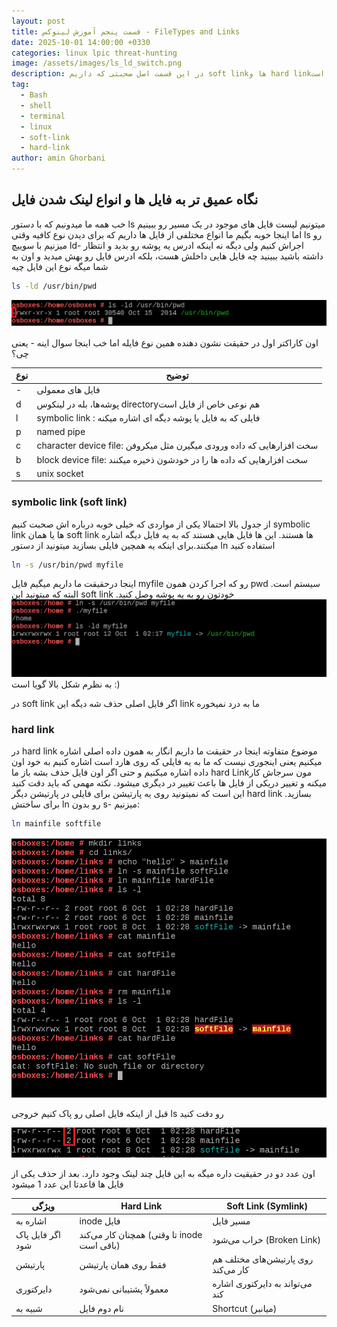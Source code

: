 ```yaml
---
layout: post
title: قسمت پنجم آموزش لینوکس - FileTypes and Links
date: 2025-10-01 14:00:00 +0330
categories: linux lpic threat-hunting
image: /assets/images/ls_ld_switch.png
description: در این قسمت اصل صحبتی که داریم soft linkها و hard linkها در لینوکس است
tag:
  - Bash
  - shell
  - terminal
  - linux
  - soft-link
  - hard-link
author: amin Ghorbani
---
```

## نگاه عمیق تر به فایل ها و انواع لینک شدن فایل

خب همه ما میدونیم که با دستور ls میتونیم لیست فایل های موجود در یک مسیر رو ببینیم اما اینجا خوبه بگیم ما انواع مختلفی از فایل ها داریم که برای دیدن نوع کافیه وقتی ls رو میزنیم با سوییچ ld- اجراش کنیم ولی دیگه نه اینکه ادرس یه پوشه رو بدید و انتظار داشته باشید ببینید چه فایل هایی داخلش هست، بلکه ادرس فایل رو بهش میدید و اون به شما میگه نوع این فایل چیه

```bash
ls -ld /usr/bin/pwd
```

![خروجی ls -ld](/assets/images/ls_ld_switch.png)

اون کاراکتر اول در حقیقت نشون دهنده همین نوع فایله اما خب اینجا سوال اینه - یعنی چی؟ 


| نوع | توضیح                                                                 |
| --- | --------------------------------------------------------------------- |
| -   | فایل های معمولی                                                       |
| d   | پوشه‌ها، بله در لینکوس directoryهم نوعی خاص از فایل است               |
| l   | symbolic link : فایلی که به فایل یا پوشه دیگه ای اشاره میکنه          |
| p   | named pipe                                                            |
| c   | character device file: سخت افزارهایی که داده ورودی میگیرن مثل میکروفن |
| b   | block device file: سخت افزارهایی که داده ها را در خودشون ذخیره میکنند |
| s   | unix socket                                                           |

### symbolic link (soft link)
از جدول بالا احتمالا یکی از مواردی که خیلی خوبه درباره اش صحبت کنیم symbolic link ها یا همان soft link ها هستند. این ها فایل هایی هستند که به یه فایل دیگه اشاره میکنند.برای اینکه یه همچین فایلی بسازید میتونید از دستور ln استفاده کنید

```bash
ln -s /usr/bin/pwd myfile
```

اینجا درحقیقت ما داریم میگیم فایل myfile رو که اجرا کردن همون pwd سیستم است. البته که میتونید این soft link خودتون رو به یه پوشه وصل کنید.
![نمونه symbolic link](/assets/images/symbolic_link.png)
به نظرم شکل بالا گویا است :)

در soft link اگر فایل اصلی حذف شه دیگه این link ما به درد نمیخوره
### hard link

در hard link موضوع متفاوته اینجا در حقیقت ما داریم انگار به همون داده اصلی اشاره میکنیم یعنی اینجوری نیست که ما به یه فایلی که روی هارد است اشاره کنیم به خود اون داده اشاره میکنیم و حتی اگر اون فایل حذف بشه باز ما hard Linkمون سرجاش کار میکنه و تغییر دریکی از فایل ها باعث تغییر در دیگری میشود. 
نکته مهمی که باید دقت کنید این است که نمیتونید روی یه پارتیشن برای فایلی در پارتیشن دیگر hard link بسازید.
برای ساختش ln رو بدون s- میزنیم:

```bash
ln mainfile softfile
```

![مقایسه hard link و soft link](/assets/images/hardLink-vs-SoftLink.png)

قبل از اینکه فایل اصلی رو پاک کنیم خروجی ls رو دقت کنید

![شمارنده لینک‌ها](/assets/images/Reference_count.png)

اون عدد دو در حقیقیت داره میگه به این فایل چند لینک وجود دارد. بعد از حذف یکی از فایل ها قاعدتا این عدد 1 میشود

| ویژگی            | Hard Link                                  | Soft Link (Symlink)                 |
| ---------------- | ------------------------------------------ | ----------------------------------- |
| اشاره به         | inode فایل                                 | مسیر فایل                           |
| اگر فایل پاک شود | همچنان کار می‌کند (تا وقتی inode باقی است) | خراب می‌شود (Broken Link)           |
| پارتیشن          | فقط روی همان پارتیشن                       | روی پارتیشن‌های مختلف هم کار می‌کند |
| دایرکتوری        | معمولاً پشتیبانی نمی‌شود                   | می‌تواند به دایرکتوری اشاره کند     |
| شبیه به          | نام دوم فایل                               | Shortcut (میانبر)